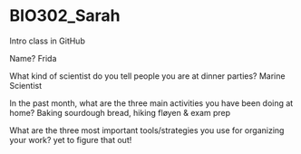 # BIO302_Sarah
Intro class in GitHub

Name?
Frida

What kind of scientist do you tell people you are at dinner parties?
Marine Scientist

In the past month, what are the three main activities you have been doing at home?
Baking sourdough bread, hiking fløyen & exam prep

What are the three most important tools/strategies you use for organizing your work?
yet to figure that out!

